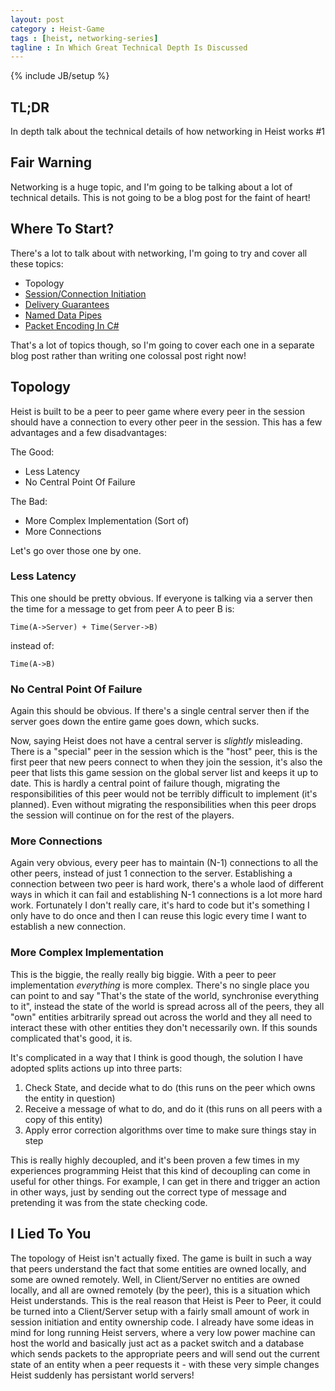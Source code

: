 ```yaml
---
layout: post
category : Heist-Game
tags : [heist, networking-series]
tagline : In Which Great Technical Depth Is Discussed
---
```

{% include JB/setup %}


## TL;DR

In depth talk about the technical details of how networking in Heist works #1

## Fair Warning

Networking is a huge topic, and I'm going to be talking about a lot of technical details. This is not going to be a blog post for the faint of heart!

## Where To Start?

There's a lot to talk about with networking, I'm going to try and cover all these topics:

 - Topology
 - [Session/Connection Initiation](/Heist/2012/10/15/Get-Up-And-Initiate-That-Session/)
 - [Delivery Guarantees](Heist/2012/10/17/Say-What/)
 - [Named Data Pipes](/Heist/2012/10/24/Wibbly-Wobbly-Pipey-Wipey/)
 - [Packet Encoding In C#](/Heist/2012/11/07/Packet-Encoding/)
 
That's a lot of topics though, so I'm going to cover each one in a separate blog post rather than writing one colossal post right now!
 
## Topology

Heist is built to be a peer to peer game where every peer in the session should have a connection to every other peer in the session. This has a few advantages and a few disadvantages:

The Good:
- Less Latency
- No Central Point Of Failure

The Bad:
- More Complex Implementation (Sort of)
- More Connections

Let's go over those one by one.

### Less Latency

This one should be pretty obvious. If everyone is talking via a server then the time for a message to get from peer A to peer B is:

    Time(A->Server) + Time(Server->B)
   
instead of:

    Time(A->B)
    
### No Central Point Of Failure

Again this should be obvious. If there's a single central server then if the server goes down the entire game goes down, which sucks.

Now, saying Heist does not have a central server is _slightly_ misleading. There is a "special" peer in the session which is the "host" peer, this is the first peer that new peers connect to when they join the session, it's also the peer that lists this game session on the global server list and keeps it up to date. This is hardly a central point of failure though, migrating the responsibilities of this peer would not be terribly difficult to implement (it's planned). Even without migrating the responsibilities when this peer drops the session will continue on for the rest of the players.

### More Connections

Again very obvious, every peer has to maintain (N-1) connections to all the other peers, instead of just 1 connection to the server. Establishing a connection between two peer is hard work, there's a whole laod of different ways in which it can fail and establishing N-1 connections is a lot more hard work. Fortunately I don't really care, it's hard to code but it's something I only have to do once and then I can reuse this logic every time I want to establish a new connection.

### More Complex Implementation

This is the biggie, the really really big biggie. With a peer to peer implementation *everything* is more complex. There's no single place you can point to and say "That's the state of the world, synchronise everything to it", instead the state of the world is spread across all of the peers, they all "own" entities arbitrarily spread out across the world and they all need to interact these with other entities they don't necessarily own. If this sounds complicated that's good, it is.

It's complicated in a way that I think is good though, the solution I have adopted splits actions up into three parts:

1. Check State, and decide what to do (this runs on the peer which owns the entity in question)
2. Receive a message of what to do, and do it (this runs on all peers with a copy of this entity)
3. Apply error correction algorithms over time to make sure things stay in step

This is really highly decoupled, and it's been proven a few times in my experiences programming Heist that this kind of decoupling can come in useful for other things. For example, I can get in there and trigger an action in other ways, just by sending out the correct type of message and pretending it was from the state checking code.

## I Lied To You

The topology of Heist isn't actually fixed. The game is built in such a way that peers understand the fact that some entities are owned locally, and some are owned remotely. Well, in Client/Server no entities are owned locally, and all are owned remotely (by the peer), this is a situation which Heist understands. This is the real reason that Heist is Peer to Peer, it could be turned into a Client/Server setup with a fairly small amount of work in session initiation and entity ownership code. I already have some ideas in mind for long running Heist servers, where a very low power machine can host the world and basically just act as a packet switch and a database which sends packets to the appropriate peers and will send out the current state of an entity when a peer requests it - with these very simple changes Heist suddenly has persistant world servers!